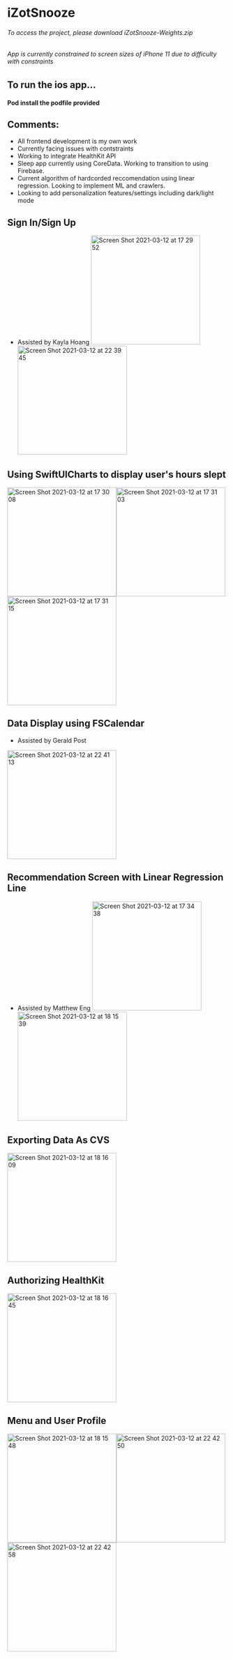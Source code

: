 # **iZotSnooze**
###### To access the project, please download iZotSnooze-Weights.zip 
###### App is currently constrained to screen sizes of iPhone 11 due to difficulty with constraints


## To run the ios app...
#### Pod install the podfile provided

## Comments:
- All frontend development is my own work
- Currently facing issues with contstraints
- Working to integrate HealthKit API
- Sleep app currently using CoreData. Working to transition to using Firebase.
- Current algorithm of hardcorded reccomendation using linear regression. Looking to implement ML and crawlers.
- Looking to add personalization features/settings including dark/light mode

## Sign In/Sign Up
- Assisted by Kayla Hoang
<img width="250" alt="Screen Shot 2021-03-12 at 17 29 52" src="https://user-images.githubusercontent.com/72124581/111021648-c17b4300-8382-11eb-981a-3df9ac3f3435.png"><img width="250" alt="Screen Shot 2021-03-12 at 22 39 45" src="https://user-images.githubusercontent.com/72124581/111021847-f63bca00-8383-11eb-889e-b4ac9c6c6d21.png">

## Using SwiftUICharts to display user's hours slept
<img width="250" alt="Screen Shot 2021-03-12 at 17 30 08" src="https://user-images.githubusercontent.com/72124581/111021654-ce983200-8382-11eb-851d-a67b606cbb66.png"><img width="250" alt="Screen Shot 2021-03-12 at 17 31 03" src="https://user-images.githubusercontent.com/72124581/111021662-d952c700-8382-11eb-89a2-6a033d5fbb4c.png"><img width="250" alt="Screen Shot 2021-03-12 at 17 31 15" src="https://user-images.githubusercontent.com/72124581/111021664-dc4db780-8382-11eb-9240-71ccc4ae8a77.png">

## Data Display using FSCalendar
- Assisted by Gerald Post
<img width="250" alt="Screen Shot 2021-03-12 at 22 41 13" src="https://user-images.githubusercontent.com/72124581/111021864-0f447b00-8384-11eb-904d-8750e72195bb.png">

## Recommendation Screen with Linear Regression Line 
- Assisted by Matthew Eng
<img width="250" alt="Screen Shot 2021-03-12 at 17 34 38" src="https://user-images.githubusercontent.com/72124581/111021677-f6879580-8382-11eb-9237-4fe2edafb601.png"><img width="250" alt="Screen Shot 2021-03-12 at 18 15 39" src="https://user-images.githubusercontent.com/72124581/111021689-056e4800-8383-11eb-99b5-298ec522c7dc.png">

## Exporting Data As CVS
<img width="250" alt="Screen Shot 2021-03-12 at 18 16 09" src="https://user-images.githubusercontent.com/72124581/111021698-10c17380-8383-11eb-978e-cc5be3c1f412.png">

## Authorizing HealthKit
<img width="250" alt="Screen Shot 2021-03-12 at 18 16 45" src="https://user-images.githubusercontent.com/72124581/111021703-18811800-8383-11eb-9aa4-b2de0192a90e.png">

## Menu and User Profile
<img width="250" alt="Screen Shot 2021-03-12 at 18 15 48" src="https://user-images.githubusercontent.com/72124581/111021940-8da11d00-8384-11eb-96ae-8c69bf0c441e.png"><img width="250" alt="Screen Shot 2021-03-12 at 22 42 50" src="https://user-images.githubusercontent.com/72124581/111021934-81b55b00-8384-11eb-96a3-2623cd242df2.png"><img width="250" alt="Screen Shot 2021-03-12 at 22 42 58" src="https://user-images.githubusercontent.com/72124581/111021935-8548e200-8384-11eb-973c-ef907d51edad.png">
